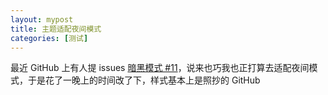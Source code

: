 ```yaml
---
layout: mypost
title: 主题适配夜间模式
categories: [测试]
---
```


最近 GitHub 上有人提 issues [暗黑模式 #11](https://github.com/TMaize/tmaize-blog/issues/11)，说来也巧我也正打算去适配夜间模式，于是花了一晚上的时间改了下，样式基本上是照抄的 GitHub
